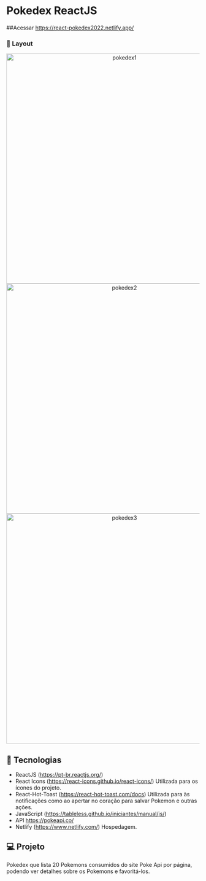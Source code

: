 # Pokedex ReactJS

##Acessar https://react-pokedex2022.netlify.app/


###  📱 Layout

<p align="center">
  <img alt="pokedex1" src="https://ik.imagekit.io/aowlcgixdo/pokedex/pokedex1?ik-sdk-version=javascript-1.4.3&updatedAt=1643217495958" width="600" >
  
  <img alt="pokedex2" src="https://ik.imagekit.io/aowlcgixdo/pokedex/pokedex2?ik-sdk-version=javascript-1.4.3&updatedAt=1643217515365" width="600" >
  
   <img alt="pokedex3" src="https://ik.imagekit.io/aowlcgixdo/pokedex/pokedex3?ik-sdk-version=javascript-1.4.3&updatedAt=1643217524083" width="600" >
</p>

## 🚀 Tecnologias

-  ReactJS (https://pt-br.reactjs.org/)
-  React Icons (https://react-icons.github.io/react-icons/) Utilizada para os ícones do projeto.
-  React-Hot-Toast (https://react-hot-toast.com/docs) Utilizada para às notificações como ao apertar no coração para salvar Pokemon e outras ações.
-  JavaScript (https://tableless.github.io/iniciantes/manual/js/)
-  API https://pokeapi.co/
-  Netlify (https://www.netlify.com/) Hospedagem.


## 💻 Projeto

Pokedex que lista 20 Pokemons consumidos do site Poke Api por página, podendo ver detalhes sobre os Pokemons e favoritá-los.

